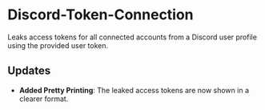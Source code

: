 # Discord-Token-Connection

Leaks access tokens for all connected accounts from a Discord user profile using the provided user token.

## Updates

- **Added Pretty Printing**: The leaked access tokens are now shown in a clearer format.
